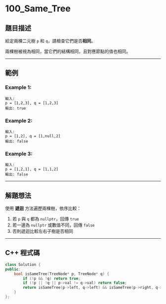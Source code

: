 # 100\_Same\_Tree

## 題目描述

給定兩棵二元樹 `p` 和 `q`，請檢查它們是否**相同**。

兩棵樹被視為相同，當它們的結構相同，且對應節點的值也相同。

---

## 範例

### Example 1:

```
輸入:
p = [1,2,3], q = [1,2,3]
輸出: true
```

### Example 2:

```
輸入:
p = [1,2], q = [1,null,2]
輸出: false
```

### Example 3:

```
輸入:
p = [1,2,1], q = [1,1,2]
輸出: false
```

---

## 解題想法

使用 **遞迴** 方法遍歷兩棵樹，依序比較：

1. 若 `p` 與 `q` 都為 `nullptr`，回傳 `true`
2. 若一邊為 `nullptr` 或數值不同，回傳 `false`
3. 否則遞迴比較左右子樹是否相同

---

## C++ 程式碼

```cpp
class Solution {
public:
    bool isSameTree(TreeNode* p, TreeNode* q) {
        if (!p && !q) return true;
        if (!p || !q || p->val != q->val) return false;
        return isSameTree(p->left, q->left) && isSameTree(p->right, q->right);
    }
};
```
